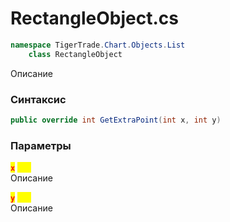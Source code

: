 
# RectangleObject.cs
```csharp
namespace TigerTrade.Chart.Objects.List  
    class RectangleObject
```

Описание

### Синтаксис
```csharp
public override int GetExtraPoint(int x, int y)
```

### Параметры
<mark style="color:red;">**`x`**</mark> <mark style="color:yellow;">`int`</mark>  
 Описание  
  
<mark style="color:red;">**`y`**</mark> <mark style="color:yellow;">`int`</mark>  
 Описание  
  

                    
                    